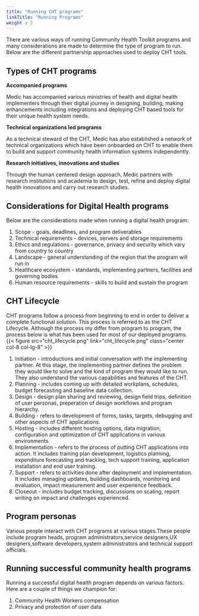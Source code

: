 ```yaml
---
title: "Running CHT programs"
linkTitle: "Running Programs"
weight : 2
---
```


There are various ways of running Community Health Toolkit programs and many considerations are made to determine the type of program to run. Below are the different partnership approaches used to deploy CHT tools.

## Types of CHT programs
**Accompanied programs**

Medic has accompanied various ministries of health and digital health implementers through their digital journey in designing, building, making enhancements including integrations and deploying CHT based tools for their unique health system needs. 

**Technical organizations led programs**

As a technical steward of the CHT, Medic has also established a network of technical organizations which have been onboarded on CHT to enable them to build and support community health information systems independently.

**Research initiatives, innovations and studies**

Through the human centered design approach, Medic partners with research institutions and academia to design, test, refine and deploy digital health innovations and carry out research studies.  

## Considerations for Digital Health programs
Below are the considerations made when running a digital health program:
1. Scope - goals, deadlines, and program deliverables
2. Technical requirements - devices, servers and storage requirements
3. Ethics and regulations - governance, privacy and security which vary from country to country
4. Landscape - general understanding of the region that the program will run in
5. Healthcare ecosystem - standards, implementing partners, facilities and governing bodies
6. Human resource requirements - skills to build and sustain the program

## CHT Lifecycle
CHT programs follow a process from beginning to end in order to deliver a complete functional solution. This process is referred to as the CHT Lifecycle. Although the process my differ from program to program, the process below is what has been used for most of our deployed programs.
{{< figure src="cht_lifecycle.png" link="cht_lifecycle.png" class="center col-8 col-lg-8" >}}
1. Initiation - introductions and initial conversation with the implementing partner. At this stage, the implementing partner defines the problem they would like to solve and the kind of program they would like to run. They also understand the various capabilities and features of the CHT.
2. Planning - includes coming up with detailed workplans, schedules, budget forecasting and baseline data collection.
3. Design - design plan sharing and reviewing, design field trips, definition of user personas, preperation of design workflows and program hierarchy.
4. Building - refers to development of forms, tasks, targets, debugging and other aspects of CHT applications.
5. Hosting - includes different hosting options, data migration, configuration and optimization of CHT applications in various environments.
6. Implementation - refers to the process of putting CHT applications into action. It includes training plan development, logistics planning, expenditure forecasting and tracking, tech support training, application installation and end user training.
7. Support - refers to activities done after deployment and implementation. It includes managing updates, building dashboards, monitoring and evaluation, impact measurement and user experience feedback.
8. Closeout - includes budget tracking, discussions on scaling, report writing on impact and challenges experienced.

## Program personas
Various people interact with CHT programs at various stages.These people include program heads, program administrators,service designers,UX designers,software developers,system administrators and technical support officials.

## Running successful community health programs
Running a successful digital health program depends on various factors. Here are a couple of things we champion for:
1. Community Health Workers compensation
2. Privacy and protection of user data








